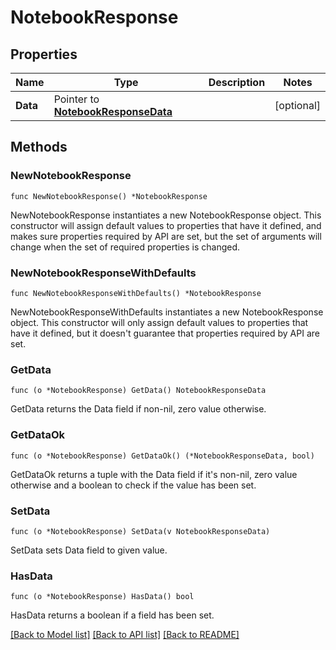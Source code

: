# NotebookResponse

## Properties

Name | Type | Description | Notes
---- | ---- | ----------- | ------
**Data** | Pointer to [**NotebookResponseData**](NotebookResponseData.md) |  | [optional] 

## Methods

### NewNotebookResponse

`func NewNotebookResponse() *NotebookResponse`

NewNotebookResponse instantiates a new NotebookResponse object.
This constructor will assign default values to properties that have it defined,
and makes sure properties required by API are set, but the set of arguments
will change when the set of required properties is changed.

### NewNotebookResponseWithDefaults

`func NewNotebookResponseWithDefaults() *NotebookResponse`

NewNotebookResponseWithDefaults instantiates a new NotebookResponse object.
This constructor will only assign default values to properties that have it defined,
but it doesn't guarantee that properties required by API are set.

### GetData

`func (o *NotebookResponse) GetData() NotebookResponseData`

GetData returns the Data field if non-nil, zero value otherwise.

### GetDataOk

`func (o *NotebookResponse) GetDataOk() (*NotebookResponseData, bool)`

GetDataOk returns a tuple with the Data field if it's non-nil, zero value otherwise
and a boolean to check if the value has been set.

### SetData

`func (o *NotebookResponse) SetData(v NotebookResponseData)`

SetData sets Data field to given value.

### HasData

`func (o *NotebookResponse) HasData() bool`

HasData returns a boolean if a field has been set.


[[Back to Model list]](../README.md#documentation-for-models) [[Back to API list]](../README.md#documentation-for-api-endpoints) [[Back to README]](../README.md)


